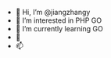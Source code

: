 - 👋 Hi, I’m @jiangzhangy
- 👀 I’m interested in PHP GO
- 🌱 I’m currently learning GO
- 💞️ 
- 📫 

<!---
jiangzhangy/jiangzhangy is a ✨ special ✨ repository because its `README.md` (this file) appears on your GitHub profile.
You can click the Preview link to take a look at your changes.
--->
